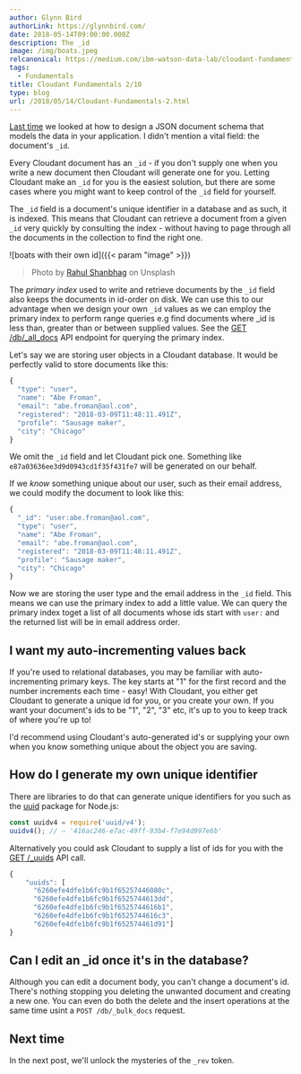 ```yaml
---
author: Glynn Bird
authorLink: https://glynnbird.com/
date: 2018-05-14T09:00:00.000Z
description: The _id
image: /img/boats.jpeg
relcanonical: https://medium.com/ibm-watson-data-lab/cloudant-fundamentals-the-id-f6c7c88fbc75
tags:
  - Fundamentals
title: Cloudant Fundamentals 2/10
type: blog
url: /2018/05/14/Cloudant-Fundamentals-2.html
---
```



[Last time](/2018/04/27/Cloudant-Fundamentals-1.html) we looked at how to design a JSON document schema that models the data in your application. I didn't mention a vital field: the document's `_id`. 

Every Cloudant document has an `_id` - if you don't supply one when you write a new document then Cloudant will generate one for you. Letting Cloudant make an `_id` for you is the easiest solution, but there are some cases where you might want to keep control of the `_id` field for yourself.

The `_id` field is a document's unique identifier in a database and as such, it is indexed. This means that Cloudant can retrieve a document from a given `_id` very quickly by consulting the index - without having to page through all the documents in the collection to find the right one. 

![boats with their own id]({{< param "image" >}})
> Photo by [Rahul Shanbhag](https://unsplash.com/photos/KsWlqXwEALg?utm_source=unsplash&utm_medium=referral&utm_content=creditCopyText) on Unsplash

The *primary index* used to write and retrieve documents by the `_id` field also keeps the documents in id-order on disk. We can use this to our advantage when we design your own `_id` values as we can employ the primary index to perform range queries e.g find documents where _id is less than, greater than or between supplied values. See the [GET /db/_all_docs](https://console.bluemix.net/docs/services/Cloudant/api/database.html#get-documents) API endpoint for querying the primary index.

Let's say we are storing user objects in a Cloudant database. It would be perfectly valid to store documents like this:

```js
{
  "type": "user",
  "name": "Abe Froman",
  "email": "abe.froman@aol.com",
  "registered": "2018-03-09T11:48:11.491Z",
  "profile": "Sausage maker",
  "city": "Chicago"
}
```

We omit the `_id` field and let Cloudant pick one. Something like `e87a03636ee3d9d0943cd1f35f431fe7` will be generated on our behalf.

If we _know_ something unique about our user, such as their email address, we could modify the document to look like this:

```js
{
  "_id": "user:abe.froman@aol.com",
  "type": "user",
  "name": "Abe Froman",
  "email": "abe.froman@aol.com",
  "registered": "2018-03-09T11:48:11.491Z",
  "profile": "Sausage maker",
  "city": "Chicago"
}
```

Now we are storing the user type and the email address in the `_id` field. This means we can use the primary index to add a little value. We can query the primary index toget a list of all documents whose ids start with `user:` and the returned list will be in email address order.

## I want my auto-incrementing values back

If you're used to relational databases, you may be familiar with auto-incrementing primary keys. The key starts at "1" for the first record and the number increments each time - easy! With Cloudant, you either get Cloudant to generate a unique id for you, or you create your own. If you want your document's ids to be "1", "2", "3" etc, it's up to you to keep track of where you're up to! 

I'd recommend using Cloudant's auto-generated id's or supplying your own when you know something unique about the object you are saving. 

## How do I generate my own unique identifier

There are libraries to do that can generate unique identifiers for you  such as the [uuid](https://www.npmjs.com/package/uuid) package for Node.js:

```js
const uuidv4 = require('uuid/v4');
uuidv4(); // ⇨ '416ac246-e7ac-49ff-93b4-f7e94d997e6b'
```

Alternatively you could ask Cloudant to supply a list of ids for you with the [GET /_uuids](https://console.bluemix.net/docs/services/Cloudant/api/advanced.html#-get-_uuids-) API call.

```js
{
	"uuids": [
	  "6260efe4dfe1b6fc9b1f65257446080c", 
	  "6260efe4dfe1b6fc9b1f6525744613dd", 
	  "6260efe4dfe1b6fc9b1f6525744616b1", 
	  "6260efe4dfe1b6fc9b1f6525744616c3", 
	  "6260efe4dfe1b6fc9b1f652574461d91"]
}
```

## Can I edit an _id once it's in the database?

Although you can edit a document body, you can't change a document's id. There's nothing stopping you deleting the unwanted document and creating a new one. You can even do both the delete and the insert operations at the same time usint a `POST /db/_bulk_docs` request.

## Next time

In the next post, we'll unlock the mysteries of the `_rev` token.
